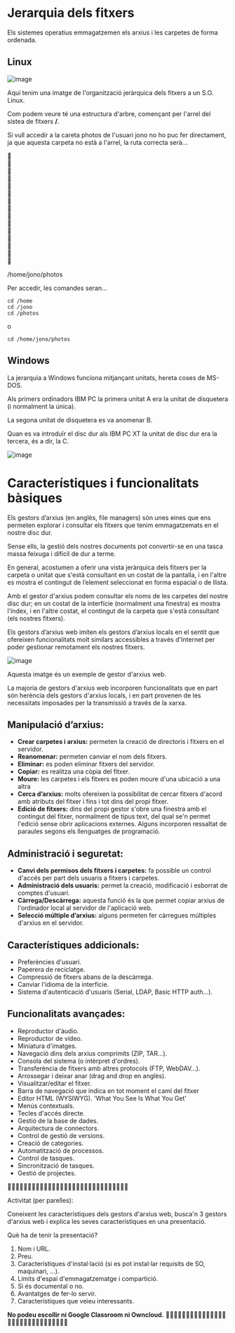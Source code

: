 # Jerarquia dels fitxers

Els sistemes operatius emmagatzemen els arxius i les carpetes de forma ordenada. 

## Linux

![image](https://github.com/XaSaFa/MP08-23-24/assets/110727546/1bffd11c-141c-4a75-ab09-0649165a865c)

Aquí tenim una imatge de l'organització jeràrquica dels fitxers a un S.O. Linux.

Com podem veure té una estructura d'arbre, començant per l'arrel del sistea de fitxers **/**. 

Si vull accedir a la careta photos de l'usuari jono no ho puc fer directament, ja que aquesta carpeta no està a l'arrel, la ruta correcta serà...

🤔<br>
🤔<br>
🤔<br>
🤔<br>
🤔<br>
🤔<br>
🤔<br>
🤔<br>
🤔<br>
🤔<br>
🤔<br>
🤔<br>
🤔<br>
🤔<br>
🤔<br>

/home/jono/photos

Per accedir, les comandes seran...

```
cd /home
cd /jono
cd /photos
```
o 
```
cd /home/jono/photos
```

## Windows

La jerarquia a Windows funciona mitjançant unitats, hereta coses de MS-DOS.

Als primers ordinadors IBM PC la primera unitat A era la unitat de disquetera (i normalment la única).

La segona unitat de disquetera es va anomenar B.

Quan es va introduïr el disc dur als IBM PC XT la unitat de disc dur era la tercera, és a dir, la C.

![image](https://github.com/XaSaFa/MP08-23-24/assets/110727546/f02ad97e-1e1f-49a0-a7f8-b45156078e7b)

# Característiques i funcionalitats bàsiques

Els gestors d’arxius (en anglès, file managers) són unes eines que ens permeten explorar i consultar els fitxers que tenim emmagatzemats en el nostre disc dur. 

Sense ells, la gestió dels nostres documents pot convertir-se en una tasca massa feixuga i difícil de dur a terme. 

En general, acostumen a oferir una vista jeràrquica dels fitxers per la carpeta o unitat que s'està consultant en un costat de la pantalla, i en l'altre es mostra el contingut de l’element seleccionat en forma espacial o de llista.

Amb el gestor d'arxius podem consultar els noms de les carpetes del nostre disc dur; en un costat de la interfície (normalment una finestra) es mostra l'índex, i en l'altre costat, el contingut de la carpeta que s'està consultant (els nostres fitxers). 

Els gestors d’arxius web imiten els gestors d’arxius locals en el sentit que ofereixen funcionalitats molt similars accessibles a través d'Internet per poder gestionar remotament els nostres fitxers.

![image](https://github.com/XaSaFa/MP08-23-24/assets/110727546/6b28b9b5-77c6-456b-b02c-8287e3da0401)

Aquesta imatge és un exemple de gestor d'arxius web.

La majoria de gestors d'arxius web incorporen funcionalitats que en part són herència dels gestors d'arxius locals, i en part provenen de les necessitats imposades per la transmissió a través de la xarxa.  

## Manipulació d’arxius:

- **Crear carpetes i arxius:** permeten la creació de directoris i fitxers en el servidor.
- **Reanomenar:** permeten canviar el nom dels fitxers.
- **Eliminar:** es poden eliminar fitxers del servidor.
- **Copiar:** es realitza una còpia del fitxer.
- **Moure:** les carpetes i els fitxers es poden moure d'una ubicació a una altra
- **Cerca d’arxius:** molts ofereixen la possibilitat de cercar fitxers d'acord amb atributs del fitxer i fins i tot dins del propi fitxer.
- **Edició de fitxers:** dins del propi gestor s'obre una finestra amb el contingut del fitxer, normalment de tipus text, del qual se'n permet l'edició sense obrir aplicacions externes. Alguns incorporen ressaltat de paraules segons els llenguatges de programació.  

## Administració i seguretat: 

- **Canvi dels permisos dels fitxers i carpetes:** fa possible un control d'accés per part dels usuaris a fitxers i carpetes.
- **Administració dels usuaris:** permet la creació, modificació i esborrat de comptes d'usuari.
- **Càrrega/Descàrrega:** aquesta funció és la que permet copiar arxius de l'ordinador local al servidor de l'aplicació web.
- **Selecció múltiple d’arxius:** alguns permeten fer càrregues múltiples d'arxius en el servidor.  

## Característiques addicionals:

- Preferències d'usuari.
- Paperera de reciclatge.
- Compressió de fitxers abans de la descàrrega.
- Canviar l'idioma de la interfície.
- Sistema d'autenticació d'usuaris (Serial, LDAP, Basic HTTP auth…).

## Funcionalitats avançades:

- Reproductor d'àudio.
- Reproductor de vídeo.
- Miniatura d'imatges.
- Navegació dins dels arxius comprimits (ZIP, TAR…).
- Consola del sistema (o intèrpret d'ordres).
- Transferència de fitxers amb altres protocols (FTP, WebDAV…).
- Arrossegar i deixar anar (drag and drop en anglès).
- Visualitzar/editar el fitxer.
- Barra de navegació que indica en tot moment el camí del fitxer
- Editor HTML (WYSIWYG). 'What You See Is What You Get'
- Menús contextuals.
- Tecles d'accés directe.
- Gestió de la base de dades.
- Arquitectura de connectors.
- Control de gestió de versions.
- Creació de categories.
- Automatització de processos.
- Control de tasques.
- Sincronització de tasques.
- Gestió de projectes.

🔎🔎🔎🔎🔎🔎🔎🔎🔎🔎🔎🔎🔎🔎🔎🔎🔎🔎🔎🔎🔎🔎🔎🔎🔎🔎🔎🔎🔎🔎

Activitat (per parelles):

Coneixent les característiques dels gestors d'arxius web, busca'n 3 gestors d'arxius web i explica les seves característiques en una presentació.

Què ha de tenir la presentació?

1. Nom i URL.
2. Preu.
3. Característiques d'instal·lació (si es pot instal·lar requisits de SO, maquinari, ...).
4. Límits d'espai d'emmagatzematge i compartició.
5. Si és documental o no.
6. Avantatges de fer-lo servir.
7. Característiques que veieu interessants.

**No podeu escollir ni Google Classroom ni Owncloud.**
🔎🔎🔎🔎🔎🔎🔎🔎🔎🔎🔎🔎🔎🔎🔎🔎🔎🔎🔎🔎🔎🔎🔎🔎🔎🔎🔎🔎🔎🔎
